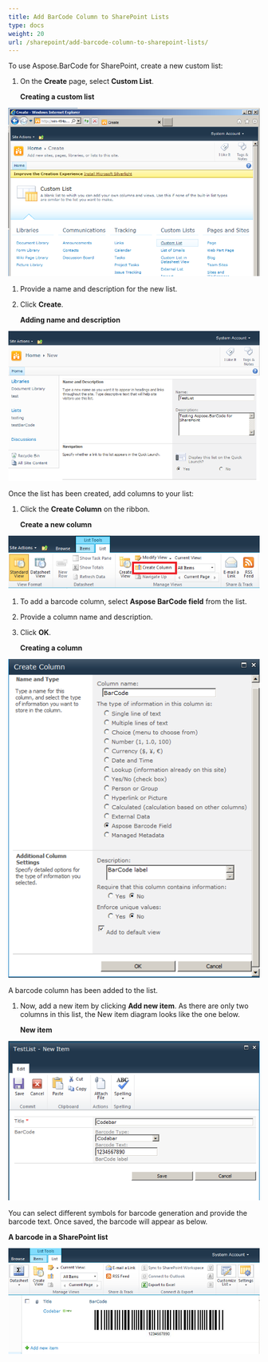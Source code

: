 ```yaml
---
title: Add BarCode Column to SharePoint Lists
type: docs
weight: 20
url: /sharepoint/add-barcode-column-to-sharepoint-lists/
---
```


To use Aspose.BarCode for SharePoint, create a new custom list: 

1. On the **Create** page, select **Custom List**.

   **Creating a custom list** 

![todo:image_alt_text](add-barcode-column-to-sharepoint-lists_1.png)




1. Provide a name and description for the new list.
1. Click **Create**.

   **Adding name and description** 

![todo:image_alt_text](add-barcode-column-to-sharepoint-lists_2.png)



Once the list has been created, add columns to your list:

1. Click the **Create Column** on the ribbon.

   **Create a new column** 

![todo:image_alt_text](add-barcode-column-to-sharepoint-lists_3.png)




1. To add a barcode column, select **Aspose BarCode field** from the list.
1. Provide a column name and description.
1. Click **OK**.

   **Creating a column** 

![todo:image_alt_text](add-barcode-column-to-sharepoint-lists_4.png)



A barcode column has been added to the list. 

1. Now, add a new item by clicking **Add new item**.
   As there are only two columns in this list, the New item diagram looks like the one below.

   **New item** 

![todo:image_alt_text](add-barcode-column-to-sharepoint-lists_5.png)




You can select different symbols for barcode generation and provide the barcode text. Once saved, the barcode will appear as below.

**A barcode in a SharePoint list** 

![todo:image_alt_text](add-barcode-column-to-sharepoint-lists_6.png)
